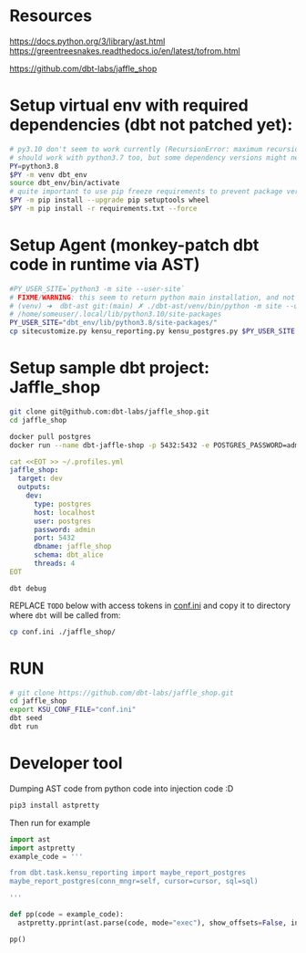 
# Resources
https://docs.python.org/3/library/ast.html
https://greentreesnakes.readthedocs.io/en/latest/tofrom.html


https://github.com/dbt-labs/jaffle_shop


# Setup virtual env with required dependencies (dbt not patched yet):

```bash
# py3.10 don't seem to work currently (RecursionError: maximum recursion depth exceeded in logging)
# should work with python3.7 too, but some dependency versions might need to be changed (like pandas etc)
PY=python3.8
$PY -m venv dbt_env
source dbt_env/bin/activate
# quite important to use pip freeze requirements to prevent package version conflicts (or solve them yourself, e.g. force MarkupSafe)
$PY -m pip install --upgrade pip setuptools wheel
$PY -m pip install -r requirements.txt --force
```


# Setup Agent (monkey-patch dbt code in runtime via AST)
```bash
#PY_USER_SITE=`python3 -m site --user-site`
# FIXME/WARNING: this seem to return python main installation, and not a virtualenv
# (venv) ➜  dbt-ast git:(main) ✗ ./dbt-ast/venv/bin/python -m site --user-site                                        
# /home/someuser/.local/lib/python3.10/site-packages
PY_USER_SITE="dbt_env/lib/python3.8/site-packages/"
cp sitecustomize.py kensu_reporting.py kensu_postgres.py $PY_USER_SITE
```

# Setup sample dbt project: Jaffle_shop

```bash
git clone git@github.com:dbt-labs/jaffle_shop.git
cd jaffle_shop
```

```bash
docker pull postgres
docker run --name dbt-jaffle-shop -p 5432:5432 -e POSTGRES_PASSWORD=admin -e POSTGRES_DB=jaffle_shop -d postgres
```

```yml
cat <<EOT >> ~/.profiles.yml
jaffle_shop:
  target: dev
  outputs:
    dev:
      type: postgres
      host: localhost
      user: postgres
      password: admin
      port: 5432
      dbname: jaffle_shop
      schema: dbt_alice
      threads: 4
EOT
```

```
dbt debug
```

 
REPLACE `TODO` below with access tokens in [conf.ini](./conf.ini) and copy it to directory where `dbt` will be called from:

```bash
cp conf.ini ./jaffle_shop/
```

# RUN

```bash
# git clone https://github.com/dbt-labs/jaffle_shop.git
cd jaffle_shop
export KSU_CONF_FILE="conf.ini"
dbt seed
dbt run
```

# Developer tool
Dumping AST code from python code into injection code :D

```bash
pip3 install astpretty
```

Then run for example
```python
import ast
import astpretty
example_code = '''

from dbt.task.kensu_reporting import maybe_report_postgres
maybe_report_postgres(conn_mngr=self, cursor=cursor, sql=sql)

'''

def pp(code = example_code):
  astpretty.pprint(ast.parse(code, mode="exec"), show_offsets=False, indent='  ')

pp()
```
